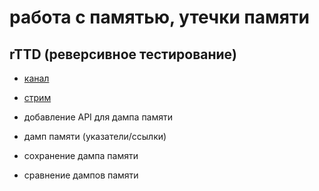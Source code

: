 # работа с памятью, утечки памяти

## rTTD (реверсивное тестирование)

- [канал](https://vkvideo.ru/@club230014275)
- [стрим](https://vkvideo.ru/video-230014275_456239017)

- добавление API для дампа памяти
- дамп памяти (указатели/ссылки)
- сохранение дампа памяти
- сравнение дампов памяти
